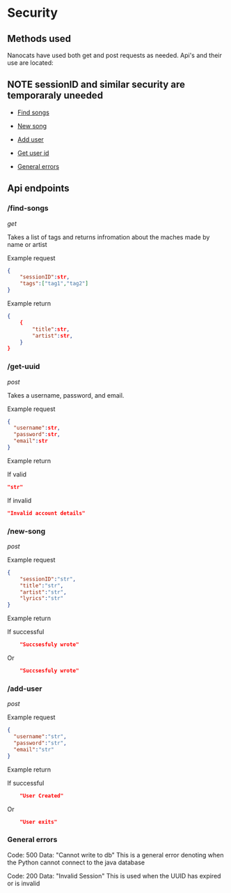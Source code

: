 # Security

## Methods used

Nanocats have used both get and post requests as needed.
Api's and their use are located:

## NOTE sessionID and similar security are temporaraly uneeded

- [Find songs](#find-songs)

- [New song](#new-song)

- [Add user](#add-user)

- [Get user id](#get-uuid)

- [General errors](#general-errors)

## Api endpoints

### /find-songs

*get*

Takes a list of tags and returns infromation about the maches made by name or artist

Example request

```Json
{
    "sessionID":str,
    "tags":["tag1","tag2"]
}
```

Example return

```Json
{
    {
        "title":str,
        "artist":str,
    }
}
```

### /get-uuid

*post*

Takes a username, password, and email.

Example request

```Json
{
  "username":str,
  "password":str,
  "email":str
}
```

Example return

If valid

```Json
"str"
```

If invalid

```Json
"Invalid account details"
```

### /new-song

*post*

Example request

```Json
{
    "sessionID":"str",
    "title":"str",
    "artist":"str",
    "lyrics":"str"
}
```

Example return

If successful

```Json
    "Succsesfuly wrote"
```

Or

```Json
    "Succsesfuly wrote"
```

### /add-user

*post*

Example request

```Json
{
  "username":"str",
  "password":"str",
  "email":"str"
}
```

Example return

If successful

```Json
    "User Created"
```

Or

```Json
    "User exits"
```

### General errors

Code: 500
Data: "Cannot write to db"
This is a general error denoting when the Python cannot connect to the java database

Code: 200
Data: "Invalid Session"
This is used when the UUID has expired or is invalid
